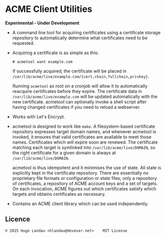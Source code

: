 # ACME Client Utilities

**Experimental - Under Development**

- A command line tool for acquiring certificates using a certificate storage
  repository to automatically determine what certificates need to be requested.

- Acquiring a certificate is as simple as this:

  `# acmetool want example.com`

  If successfully acquired, the certificate will be placed in
  `/var/lib/acme/live/example.com/{cert,chain,fullchain,privkey}`.

  Running `acmetool` as root on a cronjob will allow it to automatically
  reacquire certificates before they expire. The certificate data in
  `/var/lib/acme/live/example.com` will be updated automatically with the new
  certificate. acmetool can optionally invoke a shell script after having
  changed certificates if you need to reload a webserver.

- Works with Let's Encrypt.

- acmetool is designed to work like `make`. A filesystem-based certificate
  repository expresses target domain names, and whenever acmetool is invoked,
  it ensures that valid certificates are available to meet those names.
  Certificates which will expire soon are renewed. The certificate matching
  each target is symlinked into `/var/lib/acme/live/DOMAIN`, so the right
  certificate for a given domain is always at `/var/lib/acme/live/DOMAIN`.

  acmetool is thus idempotent and it minimises the use of state. All state is
  explicitly kept in the certificate repository. There are essentially no
  proprietary file formats or configuration or state files; only a repository
  of certificates, a repository of ACME account keys and a set of targets.  On
  each invocation, ACME figures out which certificates satisfy which targets
  and obtains certificates as necessary.

- Contains an ACME client library which can be used independently.

## Licence

    © 2015 Hugo Landau <hlandau@devever.net>    MIT License

